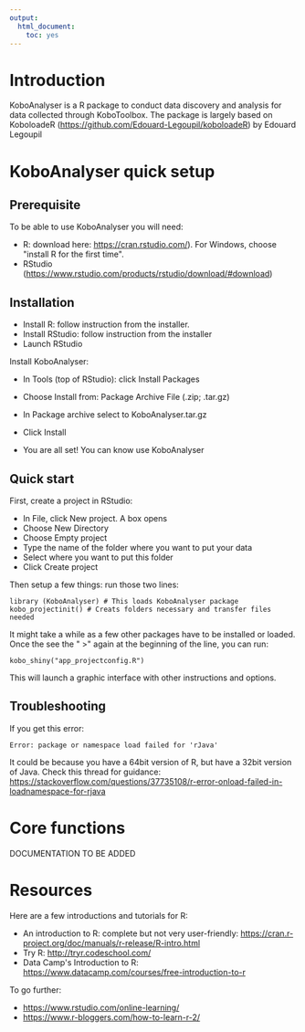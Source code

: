 ```yaml
---
output: 
  html_document: 
    toc: yes
---
```

# Introduction
KoboAnalyser is a R package to conduct data discovery and analysis for data collected through  KoboToolbox.
The package is largely based on KoboloadeR (https://github.com/Edouard-Legoupil/koboloadeR) by Edouard Legoupil

# KoboAnalyser quick setup

## Prerequisite
To be able to use KoboAnalyser you will need:

* R: download here: https://cran.rstudio.com/). For Windows, choose "install R for the first time".
* RStudio  (https://www.rstudio.com/products/rstudio/download/#download)


## Installation
* Install R: follow instruction from the installer.
* Install RStudio: follow instruction from the installer
* Launch RStudio

Install KoboAnalyser:

* In Tools (top of RStudio): click Install Packages
* Choose Install from: Package Archive File (.zip; .tar.gz)
* In Package archive select to KoboAnalyser.tar.gz
* Click Install

* You are all set! You can know use KoboAnalyser

## Quick start
First, create a project in RStudio:

* In File, click New project. A box opens
* Choose New Directory
* Choose Empty project
* Type the name of the folder where you want to put your data
* Select where you want to put this folder
* Click Create project

Then setup a few things: run those two lines:

```
library (KoboAnalyser) # This loads KoboAnalyser package
kobo_projectinit() # Creats folders necessary and transfer files needed
```
It might take a while as a few other packages have to be installed or loaded. Once the see the " >" again at the beginning of the line, you can run:

```
kobo_shiny("app_projectconfig.R")
```

This will launch a graphic interface with other instructions and options.

## Troubleshooting
If you get this error:
```
Error: package or namespace load failed for 'rJava'
```

It could be because you have a 64bit version of R, but have a 32bit version of Java. Check this thread for guidance: https://stackoverflow.com/questions/37735108/r-error-onload-failed-in-loadnamespace-for-rjava

# Core functions
DOCUMENTATION TO BE ADDED

# Resources
Here are a few introductions and tutorials for  R:

* An introduction to R: complete but not very user-friendly: https://cran.r-project.org/doc/manuals/r-release/R-intro.html
*	Try R: http://tryr.codeschool.com/
*	Data Camp's Introduction to R: https://www.datacamp.com/courses/free-introduction-to-r

To go further:
*	https://www.rstudio.com/online-learning/
*	https://www.r-bloggers.com/how-to-learn-r-2/
